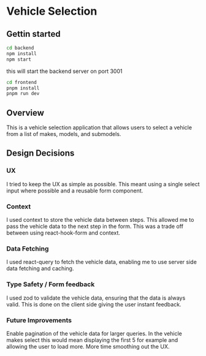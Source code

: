 # Vehicle Selection

## Gettin started

```bash
cd backend
npm install
npm start
```
this will start the backend server on port 3001

```bash
cd frontend
pnpm install
pnpm run dev
```

## Overview

This is a vehicle selection application that allows users to select a vehicle from a list of makes, models, and submodels.

## Design Decisions

### UX
I tried to keep the UX as simple as possible. This meant using a single select input where possible and a reusable form component.

### Context
I used context to store the vehicle data between steps. This allowed me to pass the vehicle data to the next step in the form. This was a trade off between using react-hook-form and context.

### Data Fetching
I used react-query to fetch the vehicle data, enabling me to use server side data fetching and caching.

### Type Safety / Form feedback
I used zod to validate the vehicle data, ensuring that the data is always valid. This is done on the client side giving the user instant feedback.


### Future Improvements
Enable pagination of the vehicle data for larger queries. In the vehicle makes select this would mean displaying the first 5 for example and allowing the user to load more.
More time smoothing out the UX.






